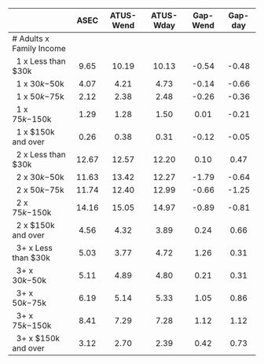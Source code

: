 
|                      |         ASEC |    ATUS-Wend |    ATUS-Wday |     Gap-Wend |      Gap-day |
| -------------------- | :----------: | :----------: | :----------: | :----------: | :----------: |
| # Adults x Family Income |              |              |              |              |              |
| &nbsp;&nbsp;1 x Less than $30k |         9.65 |        10.19 |        10.13 |        -0.54 |        -0.48 |
| &nbsp;&nbsp;1 x $30k-$50k |         4.07 |         4.21 |         4.73 |        -0.14 |        -0.66 |
| &nbsp;&nbsp;1 x $50k-$75k |         2.12 |         2.38 |         2.48 |        -0.26 |        -0.36 |
| &nbsp;&nbsp;1 x $75k-$150k |         1.29 |         1.28 |         1.50 |         0.01 |        -0.21 |
| &nbsp;&nbsp;1 x $150k and over |         0.26 |         0.38 |         0.31 |        -0.12 |        -0.05 |
| &nbsp;&nbsp;2 x Less than $30k |        12.67 |        12.57 |        12.20 |         0.10 |         0.47 |
| &nbsp;&nbsp;2 x $30k-$50k |        11.63 |        13.42 |        12.27 |        -1.79 |        -0.64 |
| &nbsp;&nbsp;2 x $50k-$75k |        11.74 |        12.40 |        12.99 |        -0.66 |        -1.25 |
| &nbsp;&nbsp;2 x $75k-$150k |        14.16 |        15.05 |        14.97 |        -0.89 |        -0.81 |
| &nbsp;&nbsp;2 x $150k and over |         4.56 |         4.32 |         3.89 |         0.24 |         0.66 |
| &nbsp;&nbsp;3+ x Less than $30k |         5.03 |         3.77 |         4.72 |         1.26 |         0.31 |
| &nbsp;&nbsp;3+ x $30k-$50k |         5.11 |         4.89 |         4.80 |         0.21 |         0.31 |
| &nbsp;&nbsp;3+ x $50k-$75k |         6.19 |         5.14 |         5.33 |         1.05 |         0.86 |
| &nbsp;&nbsp;3+ x $75k-$150k |         8.41 |         7.29 |         7.28 |         1.12 |         1.12 |
| &nbsp;&nbsp;3+ x $150k and over |         3.12 |         2.70 |         2.39 |         0.42 |         0.73 |

